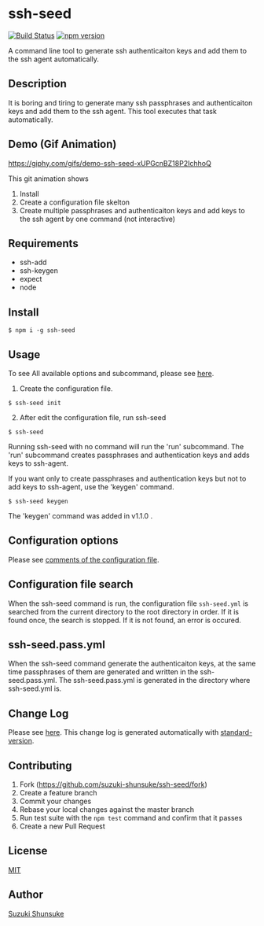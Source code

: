 # ssh-seed

[![Build Status](https://travis-ci.org/suzuki-shunsuke/ssh-seed.svg?branch=master)](https://travis-ci.org/suzuki-shunsuke/ssh-seed)
[![npm version](https://badge.fury.io/js/ssh-seed.svg)](https://badge.fury.io/js/ssh-seed)

A command line tool to generate ssh authenticaiton keys and add them to the ssh agent automatically.

## Description

It is boring and tiring to generate many ssh passphrases and authenticaiton keys and add them to the ssh agent.
This tool executes that task automatically.

## Demo (Gif Animation)

https://giphy.com/gifs/demo-ssh-seed-xUPGcnBZ18P2IchhoQ

This git animation shows

1. Install
2. Create a configuration file skelton
3. Create multiple passphrases and authenticaiton keys and add keys to the ssh agent by one command (not interactive)

## Requirements

* ssh-add
* ssh-keygen
* expect
* node

## Install

```
$ npm i -g ssh-seed
```

## Usage

To see All available options and subcommand,
please see [here](HELP).

1. Create the configuration file.

```
$ ssh-seed init
```

2. After edit the configuration file, run ssh-seed

```
$ ssh-seed
```

Running ssh-seed with no command will run the 'run' subcommand.
The 'run' subcommand creates passphrases and authentication keys and adds keys to ssh-agent.

If you want only to create passphrases and authentication keys but not to add keys to ssh-agent,
use the 'keygen' command.

```
$ ssh-seed keygen
```

The 'keygen' command was added in v1.1.0 .

## Configuration options

Please see [comments of the configuration file](template/ssh-seed.yml).

## Configuration file search

When the ssh-seed command is run, the configuration file `ssh-seed.yml`
is searched from the current directory to the root directory in order.
If it is found once, the search is stopped.
If it is not found, an error is occured.

## ssh-seed.pass.yml

When the ssh-seed command generate the authenticaiton keys,
at the same time passphrases of them are generated and written
in the ssh-seed.pass.yml.
The ssh-seed.pass.yml is generated in the directory where ssh-seed.yml is.

## Change Log

Please see [here](CHANGELOG.md).
This change log is generated automatically with [standard-version](https://github.com/conventional-changelog/standard-version).

## Contributing

1. Fork (https://github.com/suzuki-shunsuke/ssh-seed/fork)
2. Create a feature branch
3. Commit your changes
4. Rebase your local changes against the master branch
5. Run test suite with the `npm test` command and confirm that it passes
6. Create a new Pull Request

## License

[MIT](LICENSE)

## Author

[Suzuki Shunsuke](https://github.com/suzuki-shunsuke)
